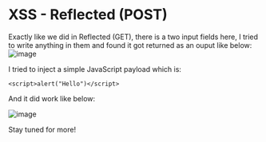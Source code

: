 # XSS - Reflected (POST)

Exactly like we did in Reflected (GET), there is a two input fields here, I tried to write anything in them and found it got returned as an ouput like below: ![image](https://user-images.githubusercontent.com/111907811/228378661-b8292302-3f5c-485c-a99f-4da447c8907e.png)

I tried to inject a simple JavaScript payload which is:

`<script>alert("Hello")</script>`

And it did work like below:

![image](https://user-images.githubusercontent.com/111907811/228379197-79901267-faea-4945-9a55-b29211161aee.png)

Stay tuned for more!
